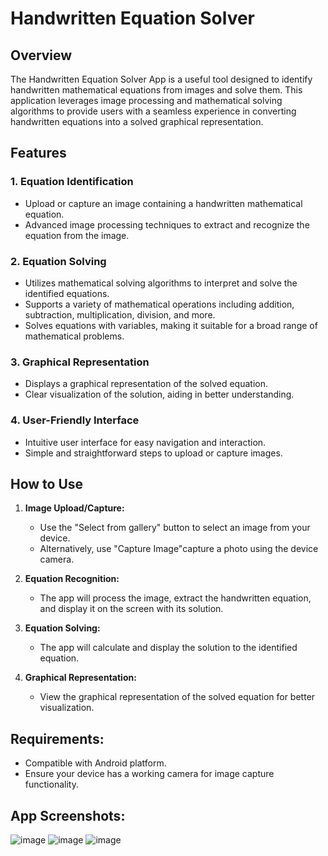 # Handwritten Equation Solver

## Overview

The Handwritten Equation Solver App is a useful tool designed to identify handwritten mathematical equations from images and solve them. This application leverages image processing and mathematical solving algorithms to provide users with a seamless experience in converting handwritten equations into a solved graphical representation.

## Features

### 1. Equation Identification

- Upload or capture an image containing a handwritten mathematical equation.
- Advanced image processing techniques to extract and recognize the equation from the image.

### 2. Equation Solving

- Utilizes mathematical solving algorithms to interpret and solve the identified equations.
- Supports a variety of mathematical operations including addition, subtraction, multiplication, division, and more.
- Solves equations with variables, making it suitable for a broad range of mathematical problems.

### 3. Graphical Representation

- Displays a graphical representation of the solved equation.
- Clear visualization of the solution, aiding in better understanding.

### 4. User-Friendly Interface

- Intuitive user interface for easy navigation and interaction.
- Simple and straightforward steps to upload or capture images.

## How to Use

1. **Image Upload/Capture:**
   - Use the "Select from gallery" button to select an image from your device.
   - Alternatively, use "Capture Image"capture a photo using the device camera.

2. **Equation Recognition:**
   - The app will process the image, extract the handwritten equation, and display it on the screen with its solution.

3. **Equation Solving:**
   - The app will calculate and display the solution to the identified equation.

4. **Graphical Representation:**
   - View the graphical representation of the solved equation for better visualization.

## Requirements:

- Compatible with Android platform.
- Ensure your device has a working camera for image capture functionality.


## App Screenshots:
![image](https://github.com/Anirudh265/Handwritten-Equation-Solver/assets/67727931/920ec4c3-f6a3-41ee-9ced-ffeb6dbc1e24)
![image](https://github.com/Anirudh265/Handwritten-Equation-Solver/assets/67727931/3e2e4e20-2d8e-4fe0-9564-61de175dbd21)
![image](https://github.com/Anirudh265/Handwritten-Equation-Solver/assets/67727931/9626eef7-1fa5-45eb-a27a-84cedd333d77)


